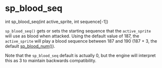 # sp_blood_seq

<Prototype>int sp_blood_seq(int active_sprite, int sequence[-1])</Prototype>

`sp_blood_seq()` gets or sets the starting sequence that the `active_sprite` will use as blood when attacked. Using the default value of 187, the `active_sprite` will play a blood sequence between 187 and 190 (187 + 3, the default [sp_blood_num()](./sp-blood-num.md)).

Note that the `sp_blood_seq` default is actually 0, but the engine will interpret this as 3 to maintain backwards compatibility.
